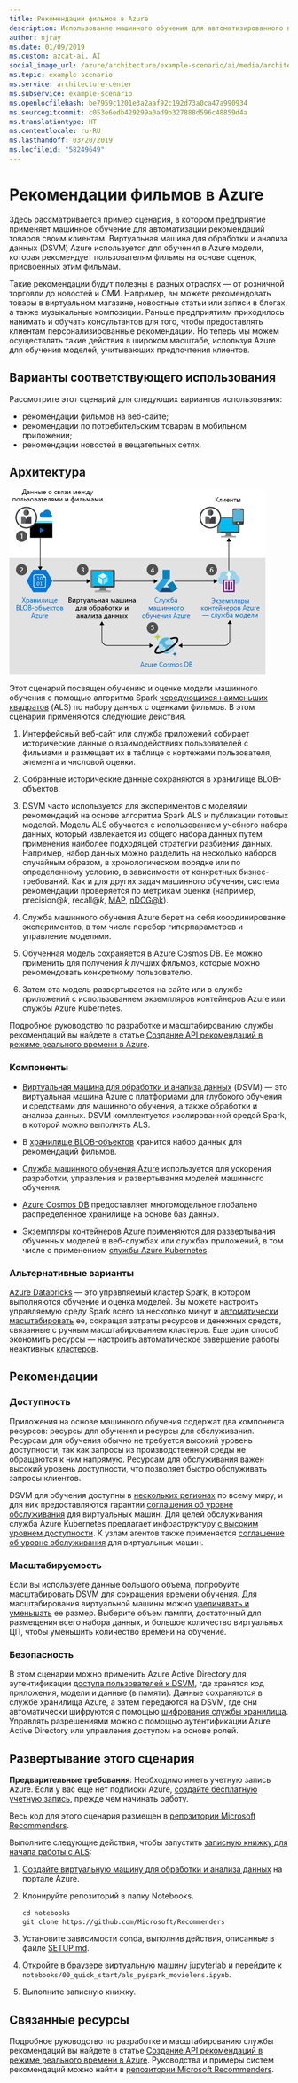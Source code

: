```yaml
---
title: Рекомендации фильмов в Azure
description: Использование машинного обучения для автоматизированного предоставления рекомендаций по фильмам, товарам и т. п. путем обучения модели в Azure с помощью машинного обучения и виртуальных машин для обработки и анализа данных (DSVM) Azure.
author: njray
ms.date: 01/09/2019
ms.custom: azcat-ai, AI
social_image_url: /azure/architecture/example-scenario/ai/media/architecture-movie-recommender.png
ms.topic: example-scenario
ms.service: architecture-center
ms.subservice: example-scenario
ms.openlocfilehash: be7959c1201e3a2aaf92c192d73a0ca47a990934
ms.sourcegitcommit: c053e6edb429299a0ad9b327888d596c48859d4a
ms.translationtype: HT
ms.contentlocale: ru-RU
ms.lasthandoff: 03/20/2019
ms.locfileid: "58249649"
---
```

# <a name="movie-recommendations-on-azure"></a>Рекомендации фильмов в Azure

Здесь рассматривается пример сценария, в котором предприятие применяет машинное обучение для автоматизации рекомендаций товаров своим клиентам. Виртуальная машина для обработки и анализа данных (DSVM) Azure используется для обучения в Azure модели, которая рекомендует пользователям фильмы на основе оценок, присвоенных этим фильмам.

Такие рекомендации будут полезны в разных отраслях — от розничной торговли до новостей и СМИ. Например, вы можете рекомендовать товары в виртуальном магазине, новостные статьи или записи в блогах, а также музыкальные композиции. Раньше предприятиям приходилось нанимать и обучать консультантов для того, чтобы предоставлять клиентам персонализированные рекомендации. Но теперь мы можем осуществлять такие действия в широком масштабе, используя Azure для обучения моделей, учитывающих предпочтения клиентов.

## <a name="relevant-use-cases"></a>Варианты соответствующего использования

Рассмотрите этот сценарий для следующих вариантов использования:

* рекомендации фильмов на веб-сайте;
* рекомендации по потребительским товарам в мобильном приложении;
* рекомендации новостей в вещательных сетях.

## <a name="architecture"></a>Архитектура

![Архитектура модели машинного обучения для создания рекомендаций к фильмам][architecture]

Этот сценарий посвящен обучению и оценке модели машинного обучения с помощью алгоритма Spark [чередующихся наименьших квадратов][als] (ALS) по набору данных с оценками фильмов. В этом сценарии применяются следующие действия.

1. Интерфейсный веб-сайт или служба приложений собирает исторические данные о взаимодействиях пользователей с фильмами и размещает их в таблице с кортежами пользователя, элемента и числовой оценки.

2. Собранные исторические данные сохраняются в хранилище BLOB-объектов.

3. DSVM часто используется для экспериментов с моделями рекомендаций на основе алгоритма Spark ALS и публикации готовых моделей. Модель ALS обучается с использованием учебного набора данных, который извлекается из общего набора данных путем применения наиболее подходящей стратегии разбиения данных. Например, набор данных можно разделить на несколько наборов случайным образом, в хронологическом порядке или по определенному условию, в зависимости от конкретных бизнес-требований. Как и для других задач машинного обучения, система рекомендаций проверяется по метрикам оценки (например, precision\@*k*, recall\@*k*, [MAP][map], [nDCG\@k][ndcg]).

4. Служба машинного обучения Azure берет на себя координирование экспериментов, в том числе перебор гиперпараметров и управление моделями.

5. Обученная модель сохраняется в Azure Cosmos DB. Ее можно применить для получения *k* лучших фильмов, которые можно рекомендовать конкретному пользователю.

6. Затем эта модель развертывается на сайте или в службе приложений с использованием экземпляров контейнеров Azure или службы Azure Kubernetes.

Подробное руководство по разработке и масштабированию службы рекомендаций вы найдете в статье [Создание API рекомендаций в режиме реального времени в Azure][ref-arch].

### <a name="components"></a>Компоненты

* [Виртуальная машина для обработки и анализа данных][dsvm] (DSVM) — это виртуальная машина Azure с платформами для глубокого обучения и средствами для машинного обучения, а также обработки и анализа данных. DSVM комплектуется изолированной средой Spark, в которой можно выполнять ALS.

* В [хранилище BLOB-объектов][blob] хранится набор данных для рекомендаций фильмов.

* [Служба машинного обучения Azure][mls] используется для ускорения разработки, управления и развертывания моделей машинного обучения.

* [Azure Cosmos DB][cosmosdb] предоставляет многомодельное глобально распределенное хранилище на основе баз данных.

* [Экземпляры контейнеров Azure][aci] применяются для развертывания обученных моделей в веб-службах или службах приложений, в том числе с применением [службы Azure Kubernetes][aks].

### <a name="alternatives"></a>Альтернативные варианты

[Azure Databricks][databricks] — это управляемый кластер Spark, в котором выполняются обучение и оценка моделей. Вы можете настроить управляемую среду Spark всего за несколько минут и [автоматически масштабировать][autoscale] ее, сокращая затраты ресурсов и денежных средств, связанные с ручным масштабированием кластеров. Еще один способ экономить ресурсы — настроить автоматическое завершение работы неактивных [кластеров][clusters].

## <a name="considerations"></a>Рекомендации

### <a name="availability"></a>Доступность

Приложения на основе машинного обучения содержат два компонента ресурсов: ресурсы для обучения и ресурсы для обслуживания. Ресурсам для обучения обычно не требуется высокий уровень доступности, так как запросы из производственной среды не обращаются к ним напрямую. Ресурсам для обслуживания важен высокий уровень доступности, что позволяет быстро обслуживать запросы клиентов.

DSVM для обучения доступны в [нескольких регионах][regions] по всему миру, и для них предоставляются гарантии [соглашения об уровне обслуживания][sla] для виртуальных машин. Для целей обслуживания служба Azure Kubernetes предлагает инфраструктуру [с высоким уровнем доступности][ha]. К узлам агентов также применяется [соглашение об уровне обслуживания][sla-aks] для виртуальных машин.

### <a name="scalability"></a>Масштабируемость

Если вы используете данные большого объема, попробуйте масштабировать DSVM для сокращения времени обучения. Для масштабирования виртуальной машины можно [увеличивать и уменьшать][vm-size] ее размер. Выберите объем памяти, достаточный для размещения всего набора данных, и большое количество виртуальных ЦП, чтобы уменьшить количество времени на обучение.

### <a name="security"></a>Безопасность

В этом сценарии можно применить Azure Active Directory для аутентификации [доступа пользователей к DSVM][dsvm-id], где хранятся код приложения, модели и данные (в памяти). Данные сохраняются в службе хранилища Azure, а затем передаются на DSVM, где они автоматически шифруются с помощью [шифрования службы хранилища][storage-security]. Управлять разрешениями можно с помощью аутентификации Azure Active Directory или управления доступом на основе ролей.

## <a name="deploy-this-scenario"></a>Развертывание этого сценария

**Предварительные требования**: Необходимо иметь учетную запись Azure. Если у вас еще нет подписки Azure, [создайте бесплатную учетную запись][free], прежде чем начинать работу.

Весь код для этого сценария размещен в [репозитории Microsoft Recommenders][github].

Выполните следующие действия, чтобы запустить [записную книжку для начала работы с ALS][notebook]:

1. [Создайте виртуальную машину для обработки и анализа данных][dsvm-ubuntu] на портале Azure.

2. Клонируйте репозиторий в папку Notebooks.

    ```shell
    cd notebooks
    git clone https://github.com/Microsoft/Recommenders
    ```

3. Установите зависимости conda, выполнив действия, описанные в файле [SETUP.md][setup].

4. Откройте в браузере виртуальную машину jupyterlab и перейдите к `notebooks/00_quick_start/als_pyspark_movielens.ipynb`.

5. Выполните записную книжку.

## <a name="related-resources"></a>Связанные ресурсы

Подробное руководство по разработке и масштабированию службы рекомендаций вы найдете в статье [Создание API рекомендаций в режиме реального времени в Azure][ref-arch]. Руководства и примеры систем рекомендаций можно найти в [репозитории Microsoft Recommenders][github].

[architecture]: ./media/architecture-movie-recommender.png
[aci]: /azure/container-instances/container-instances-overview
[aad]: /azure/active-directory-b2c/active-directory-b2c-overview
[aks]: /azure/aks/intro-kubernetes
[als]: https://spark.apache.org/docs/latest/ml-collaborative-filtering.html
[autoscale]: https://docs.azuredatabricks.net/user-guide/clusters/sizing.html#autoscaling
[blob]: /azure/storage/blobs/storage-blobs-introduction
[clusters]: https://docs.azuredatabricks.net/user-guide/clusters/configure.html
[cosmosdb]: /azure/cosmos-db/introduction
[databricks]: /azure/azure-databricks/what-is-azure-databricks
[dsvm]: /azure/machine-learning/data-science-virtual-machine/overview
[dsvm-id]: /azure/machine-learning/data-science-virtual-machine/dsvm-common-identity
[dsvm-ubuntu]: /azure/machine-learning/data-science-virtual-machine/dsvm-ubuntu-intro
[free]: https://azure.microsoft.com/free/?WT.mc_id=A261C142F
[github]: https://github.com/Microsoft/Recommenders
[ha]: /azure/aks/container-service-quotas
[map]: https://en.wikipedia.org/wiki/Evaluation_measures_(information_retrieval)
[mls]: /azure/machine-learning/service/
[n-tier]: /azure/architecture/reference-architectures/n-tier/n-tier-cassandra
[ndcg]: https://en.wikipedia.org/wiki/Discounted_cumulative_gain
[notebook]: https://github.com/Microsoft/Recommenders/notebooks/00_quick_start/als_pyspark_movielens.ipynb
[ref-arch]: /azure/architecture/reference-architectures/ai/real-time-recommendation
[regions]: https://azure.microsoft.com/en-us/global-infrastructure/services/?products=virtual-machines&regions=all
[resiliency]: /azure/architecture/resiliency/
[sec-docs]: /azure/security/
[setup]: https://github.com/Microsoft/Recommenders/blob/master/SETUP.md%60
[sla]: https://azure.microsoft.com/en-us/support/legal/sla/virtual-machines/v1_8/
[sla-aks]: https://azure.microsoft.com/en-us/support/legal/sla/kubernetes-service/v1_0/
[storage-security]: /azure/storage/common/storage-service-encryption
[vm-size]: /azure/virtual-machines/virtual-machines-linux-change-vm-size
